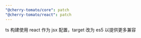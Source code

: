 ```yaml
---
"@cherry-tomato/core": patch
"@cherry-tomato/react": patch
---
```


ts 构建使用 react 作为 jsx 配置，target 改为 es5 以提供更多兼容

